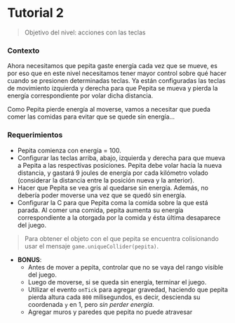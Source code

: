 # Tutorial 2

> Objetivo del nivel: acciones con las teclas

### Contexto
Ahora necesitamos que pepita gaste energía cada vez que se mueve, es por eso que en este nivel necesitamos tener mayor control sobre qué hacer cuando se presionen determinadas teclas. Ya están configuradas las teclas de movimiento izquierda y derecha para que Pepita se mueva y pierda la energía correspondiente por volar dicha distancia.


Como Pepita pierde energía al moverse, vamos a necesitar que pueda comer las comidas para evitar que se quede sin energía...


### Requerimientos
- Pepita comienza con energía = 100.
- Configurar las teclas arriba, abajo, izquierda y derecha para que mueva a Pepita a las respectivas posiciones. Pepita debe volar hacia la nueva distancia, y gastará 9 joules de energía por cada kilómetro volado (considerar la distancia entre la posición nueva y la anterior).
- Hacer que Pepita se vea gris al quedarse sin energía. Además, no debería poder moverse una vez que se quedó sin energía.
- Configurar la C para que Pepita coma la comida sobre la que está parada. Al comer una comida, pepita aumenta su energía correspondiente a la otorgada por la comida y ésta última desaparece del juego.
> Para obtener el objeto con el que pepita se encuentra colisionando usar el mensaje `game.uniqueCollider(pepita)`.
- **BONUS**: 
  - Antes de mover a pepita, controlar que no se vaya del rango visible del juego.
  - Luego de moverse, si se queda sin energía, terminar el juego.
  - Utilizar el evento `onTick` para agregar gravedad, haciendo que pepita pierda altura cada `800` milisegundos, es decir, descienda su coordenada `y` en 1, pero _sin perder energía_.
  - Agregar muros y paredes que pepita no puede atravesar
